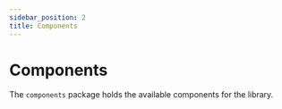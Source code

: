 ```yaml
---
sidebar_position: 2
title: Components
---
```


# Components

The `components` package holds the available components for the library.
